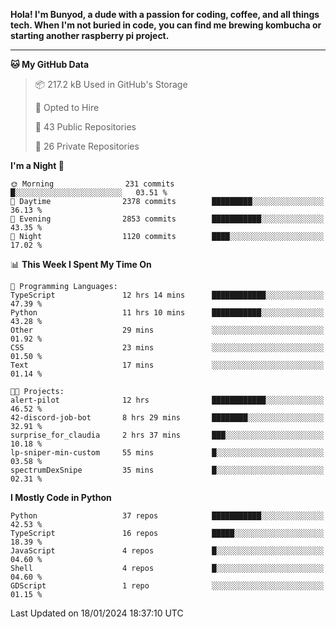 <p>
<b>Hola! I'm Bunyod, a dude with a passion for coding, coffee, and all things tech. When I'm not buried in code, you can find me brewing kombucha or starting another raspberry pi project.</b>
</p>

---

<!--START_SECTION:waka-->
**🐱 My GitHub Data** 

> 📦 217.2 kB Used in GitHub's Storage 
 > 
> 💼 Opted to Hire
 > 
> 📜 43 Public Repositories 
 > 
> 🔑 26 Private Repositories 
 > 
**I'm a Night 🦉** 

```text
🌞 Morning                231 commits         █░░░░░░░░░░░░░░░░░░░░░░░░   03.51 % 
🌆 Daytime                2378 commits        █████████░░░░░░░░░░░░░░░░   36.13 % 
🌃 Evening                2853 commits        ███████████░░░░░░░░░░░░░░   43.35 % 
🌙 Night                  1120 commits        ████░░░░░░░░░░░░░░░░░░░░░   17.02 % 
```


📊 **This Week I Spent My Time On** 

```text
💬 Programming Languages: 
TypeScript               12 hrs 14 mins      ████████████░░░░░░░░░░░░░   47.39 % 
Python                   11 hrs 10 mins      ███████████░░░░░░░░░░░░░░   43.28 % 
Other                    29 mins             ░░░░░░░░░░░░░░░░░░░░░░░░░   01.92 % 
CSS                      23 mins             ░░░░░░░░░░░░░░░░░░░░░░░░░   01.50 % 
Text                     17 mins             ░░░░░░░░░░░░░░░░░░░░░░░░░   01.14 % 

🐱‍💻 Projects: 
alert-pilot              12 hrs              ████████████░░░░░░░░░░░░░   46.52 % 
42-discord-job-bot       8 hrs 29 mins       ████████░░░░░░░░░░░░░░░░░   32.91 % 
surprise_for_claudia     2 hrs 37 mins       ███░░░░░░░░░░░░░░░░░░░░░░   10.18 % 
lp-sniper-min-custom     55 mins             █░░░░░░░░░░░░░░░░░░░░░░░░   03.58 % 
spectrumDexSnipe         35 mins             █░░░░░░░░░░░░░░░░░░░░░░░░   02.31 % 
```

**I Mostly Code in Python** 

```text
Python                   37 repos            ███████████░░░░░░░░░░░░░░   42.53 % 
TypeScript               16 repos            █████░░░░░░░░░░░░░░░░░░░░   18.39 % 
JavaScript               4 repos             █░░░░░░░░░░░░░░░░░░░░░░░░   04.60 % 
Shell                    4 repos             █░░░░░░░░░░░░░░░░░░░░░░░░   04.60 % 
GDScript                 1 repo              ░░░░░░░░░░░░░░░░░░░░░░░░░   01.15 % 
```




 Last Updated on 18/01/2024 18:37:10 UTC
<!--END_SECTION:waka-->
